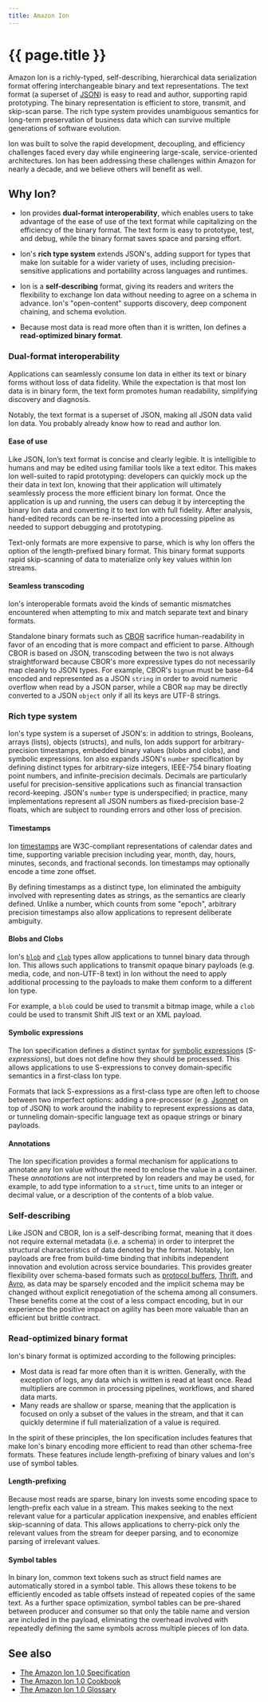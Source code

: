 ```yaml
---
title: Amazon Ion
---
```


# {{ page.title }}

Amazon Ion is a richly-typed, self-describing, hierarchical data serialization
format offering interchangeable binary and text representations. The text format
(a superset of [JSON][1]) is easy to read and author, supporting rapid
prototyping. The binary representation is efficient to store, transmit, and
skip-scan parse.  The rich type system provides unambiguous semantics for
long-term preservation of business data which can survive multiple generations
of software evolution.

Ion was built to solve the rapid development, decoupling, and efficiency
challenges faced every day while engineering large-scale, service-oriented
architectures. Ion has been addressing these challenges within Amazon for nearly
a decade, and we believe others will benefit as well.

## Why Ion?
 
  * Ion provides **dual-format interoperability**, which enables users to take
    advantage of the ease of use of the text format while capitalizing on the
    efficiency of the binary format. The text form is easy to prototype, test,
    and debug, while the binary format saves space and parsing effort.

  * Ion's **rich type system** extends JSON's, adding support for types that
    make Ion suitable for a wider variety of uses, including precision-sensitive
    applications and portability across languages and runtimes.
    
  * Ion is a **self-describing** format, giving its readers and writers the
    flexibility to exchange Ion data without needing to agree on a schema in
    advance. Ion's "open-content" supports discovery, deep component chaining,
    and schema evolution.
    
  * Because most data is read more often than it is written, Ion defines a 
    **read-optimized binary format**.

### Dual-format interoperability

Applications can seamlessly consume Ion data in either its text or binary forms
without loss of data fidelity. While the expectation is that most Ion data is in
binary form, the text form promotes human readability, simplifying discovery and
diagnosis. 

Notably, the text format is a superset of JSON, making all JSON data valid Ion
data.  You probably already know how to read and author Ion.

#### Ease of use

Like JSON, Ion’s text format is concise and clearly legible. It is intelligible
to humans and may be edited using familiar tools like a text editor. This makes
Ion well-suited to rapid prototyping: developers can quickly mock up the their
data in text Ion, knowing that their application will ultimately seamlessly
process the more efficient binary Ion format. Once the application is up and
running, the users can debug it by intercepting the binary Ion data and
converting it to text Ion with full fidelity. After analysis, hand-edited
records can be re-inserted into a processing pipeline as needed to support
debugging and prototyping.

Text-only formats are more expensive to parse, which is why Ion offers the
option of the length-prefixed binary format. This binary format supports rapid
skip-scanning of data to materialize only key values within Ion streams.

#### Seamless transcoding

Ion's interoperable formats avoid the kinds of semantic mismatches encountered
when attempting to mix and match separate text and binary formats.

Standalone binary formats such as [CBOR][2] sacrifice human-readability in
favor of an encoding that is more compact and efficient to parse. Although CBOR
is based on JSON, transcoding between the two is not always straightforward
because CBOR's more expressive types do not necessarily map cleanly to JSON
types. For example, CBOR's `bignum` must be base-64 encoded and represented as
a JSON `string` in order to avoid numeric overflow when read by a JSON parser,
while a CBOR `map` may be directly converted to a JSON `object` only if all
its keys are UTF-8 strings.

### Rich type system

Ion's type system is a superset of JSON's: in addition to strings, Booleans,
arrays (lists), objects (structs), and nulls, Ion adds support for
arbitrary-precision timestamps, embedded binary values (blobs and clobs), and
symbolic expressions. Ion also expands JSON's `number` specification by
defining distinct types for arbitrary-size integers, IEEE-754 binary floating
point numbers, and infinite-precision decimals. Decimals are particularly useful
for precision-sensitive applications such as financial transaction
record-keeping. JSON's `number` type is underspecified; in practice, many
implementations represent all JSON numbers as fixed-precision base-2 floats,
which are subject to rounding errors and other loss of precision.

#### Timestamps

Ion [timestamps][12] are W3C-compliant representations of calendar dates and
time, supporting variable precision including year, month, day, hours, minutes,
seconds, and fractional seconds.  Ion timestamps may optionally encode a time
zone offset.

By defining timestamps as a distinct type, Ion eliminated the ambiguity involved
with representing dates as strings, as the semantics are clearly defined. Unlike
a number, which counts from some "epoch", arbitrary precision timestamps also
allow applications to represent deliberate ambiguity.

#### Blobs and Clobs

Ion's [`blob`][13] and [`clob`][14] types allow applications to tunnel binary
data through Ion. This allows such applications to transmit opaque binary
payloads (e.g. media, code, and non-UTF-8 text) in Ion without the need to apply
additional processing to the payloads to make them conform to a different Ion
type.

For example, a `blob` could be used to transmit a bitmap image, while a `clob`
could be used to transmit Shift JIS text or an XML payload.

#### Symbolic expressions

The Ion specification defines a distinct syntax for [symbolic expression][10]s
(*S-expression*s), but does not define how they should be processed. This allows
applications to use S-expressions to convey domain-specific semantics in a
first-class Ion type.

Formats that lack S-expressions as a first-class type are often left to choose
between two imperfect options: adding a pre-processor (e.g. [Jsonnet][7] on top
of JSON) to work around the inability to represent expressions as data, or
tunneling domain-specific language text as opaque strings or binary payloads.

#### Annotations

The Ion specification provides a formal mechanism for applications to annotate
any Ion value without the need to enclose the value in a container. These
*annotation*s are not interpreted by Ion readers and may be used, for example,
to add type information to a `struct`, time units to an integer or decimal
value, or a description of the contents of a blob value.

### Self-describing

Like JSON and CBOR, Ion is a self-describing format, meaning that it does not
require external metadata (i.e. a schema) in order to interpret the structural
characteristics of data denoted by the format. Notably, Ion payloads are free
from build-time binding that inhibits independent innovation and evolution
across service boundaries. This provides greater flexibility over schema-based
formats such as [protocol buffers][3], [Thrift][4], and [Avro][5], as data may
be sparsely encoded and the implicit schema may be changed without explicit
renegotiation of the schema among all consumers. These benefits come at the cost
of a less compact encoding, but in our experience the positive impact on agility
has been more valuable than an efficient but brittle contract.

### Read-optimized binary format

Ion's binary format is optimized according to the following principles:

  * Most data is read far more often than it is written. Generally, with the
    exception of logs, any data which is written is read at least once.  Read
    multipliers are common in processing pipelines, workflows, and shared data
    marts.
  * Many reads are shallow or sparse, meaning that the application is focused on
    only a subset of the values in the stream, and that it can quickly determine
    if full materialization of a value is required.

In the spirit of these principles, the Ion specification includes features that
make Ion's binary encoding more efficient to read than other schema-free
formats. These features include length-prefixing of binary values and Ion's use
of symbol tables.

#### Length-prefixing

Because most reads are sparse, binary Ion invests some encoding space to
length-prefix each value in a stream. This makes seeking to the next relevant
value for a particular application inexpensive, and enables efficient
skip-scanning of data. This allows applications to cherry-pick only the relevant
values from the stream for deeper parsing, and to economize parsing of
irrelevant values.

#### Symbol tables

In binary Ion, common text tokens such as struct field names are automatically
stored in a symbol table. This allows these tokens to be efficiently encoded as
table offsets instead of repeated copies of the same text. As a further space
optimization, symbol tables can be pre-shared between producer and consumer so
that only the table name and version are included in the payload, eliminating
the overhead involved with repeatedly defining the same symbols across multiple
pieces of Ion data.

## See also

  * [The Amazon Ion 1.0 Specification][8]
  * [The Amazon Ion 1.0 Cookbook][9]
  * [The Amazon Ion 1.0 Glossary][11]

<!-- References -->
[1]: http://json.org
[2]: http://cbor.io
[3]: https://developers.google.com/protocol-buffers/
[4]: http://thrift.apache.org/
[5]: https://avro.apache.org/
[7]: http://jsonnet.org/
[8]: spec.html
[9]: cookbook.html
[10]: spec.html#sexp
[11]: glossary.html
[12]: spec.html#timestamp
[13]: spec.html#blob
[14]: spec.html#clob
